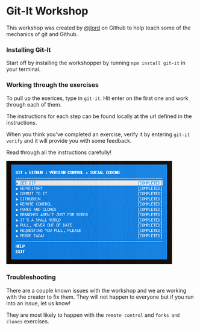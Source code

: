# Git-It Workshop

This workshop was created by [@jlord](http://github.com/jlord) on Github to help teach some of the mechanics of git and Github.

### Installing Git-It

Start off by installing the workshopper by running `npm install git-it` in your terminal.

### Working through the exercises
To pull up the exerices, type in `git-it`. Hit enter on the first one and work through each of them.

The instructions for each step can be found locally at the url defined in the instructions.

When you think you've completed an exercise, verify it by entering `git-it verify` and it will provide you with some feedback.

Read through all the instructions carefully!

![git it](gitit.png)

### Troubleshooting
There are a couple known issues with the workshop and we are working with the creator to fix them. They will not happen to everyone but if you run into an issue, let us know!

They are most likely to happen with the `remote control` and `forks and clones` exercises.
